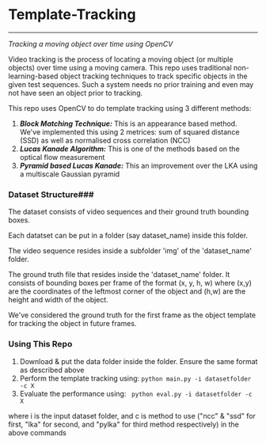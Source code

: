 # Template-Tracking #
- - - - 
*Tracking a moving object over time using OpenCV*

Video tracking is the process of locating a moving object (or multiple objects) over time using a moving camera. This repo uses traditional non-learning-based object tracking techniques to track specific objects in the given test sequences. Such a system needs no prior training and even may not have seen an object prior to tracking.

This repo uses OpenCV to do template tracking using 3 different methods:

1. ***Block Matching Technique:*** This is an appearance based method. We've implemented this using 2 metrices: sum of squared distance (SSD) as well as normalised cross correlation (NCC)
2. ***Lucas Kanade Algorithm:*** This is one of the methods based on the optical flow measurement
3. ***Pyramid based Lucas Kanade:*** This an improvement over the LKA using a multiscale Gaussian pyramid

### Dataset Structure###
The dataset consists of video sequences and their ground truth bounding boxes.

Each datatset can be put in a folder (say dataset_name) inside this folder.

The video sequence resides inside a subfolder 'img' of the 'dataset_name' folder.

The ground truth file that resides inside the 'dataset_name' folder. It consists of bounding boxes per frame of the format (x, y, h, w) where (x,y) are the coordinates of the leftmost corner of the object and (h,w) are the height and width of the object.

We've considered the ground truth for the first frame as the object template for tracking the object in future frames.

### Using This Repo ###
1. Download & put the data folder inside the folder. Ensure the same format as described above
2. Perform the template tracking using: ` python main.py -i datasetfolder -c X `
3. Evaluate the performance using: ` python eval.py -i datasetfolder -c X`

where i is the input dataset folder, and c is method to use ("ncc" & "ssd" for first, "lka" for second, and "pylka" for third method respectively) in the above commands
